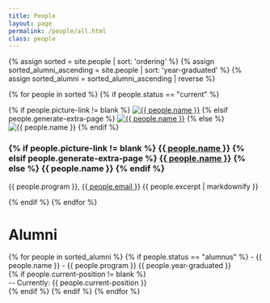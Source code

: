 ```yaml
---
title: People 
layout: page 
permalink: /people/all.html
class: people
---
```


{% assign sorted = site.people | sort: 'ordering' %}
{% assign sorted_alumni_ascending = site.people | sort: 'year-graduated' %}
{% assign sorted_alumni = sorted_alumni_ascending | reverse %}

{% for people in sorted %}
{% if people.status == "current" %}
<div class="flex-container">
<div class="flex-child disappearing">
{% if people.picture-link != blank %}
<a href="{{ people.picture-link }}" target="_blank"><img src="{{ site.baseurl }}{{ people.picture }}" alt="{{ people.name }}" title="{{ people.name }}"></a>
{% elsif people.generate-extra-page %}
<a href="{{ site.baseurl }}{{ people.url }}" target="_blank"><img src="{{ site.baseurl }}{{ people.picture }}" alt="{{ people.name }}" title="{{ people.name }}"></a>
{% else %}
<img src="{{ site.baseurl }}{{ people.picture }}" alt="{{ people.name }}" title="{{ people.name }}">
{% endif %}
</div>
<div class="flex-child">
<h3>
{% if people.picture-link != blank %}
<a href="{{ people.header-link }}" target="_blank">{{ people.name }}</a>
{% elsif people.generate-extra-page %}
<a href="{{ site.baseurl }}{{ people.url }}" target="_blank">{{ people.name }}</a>
{% else %}
{{ people.name }}
{% endif %}
</h3>
<div class="flex-child">
    <p>{{ people.program }}, 
    <a href="mailto:{{ people.email }}">{{ people.email }}</a>
    {{ people.excerpt | markdownify }}</p>
</div>
</div>
</div>
{% endif %}
{% endfor %}

# Alumni
{% for people in sorted_alumni %}
{% if people.status == "alumnus" %}
    - {{ people.name }} - {{ people.program }} {{ people.year-graduated }}</br>
      {% if people.current-position != blank %} </br> -- Currently: {{ people.current-position }}</br>{% endif %}
{% endif %}
{% endfor %}



